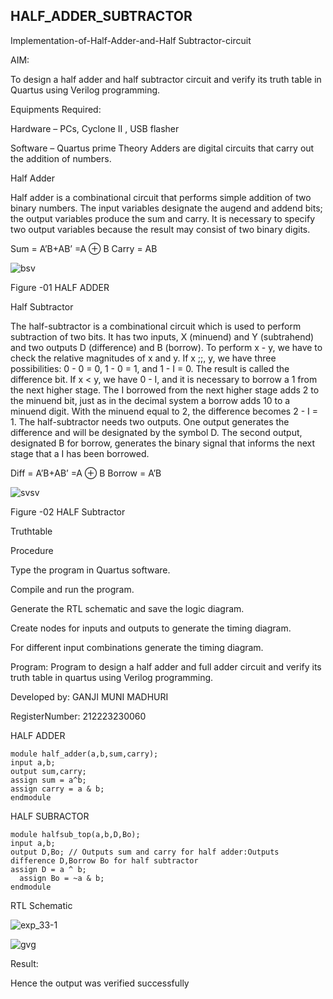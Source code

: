 ## HALF_ADDER_SUBTRACTOR ###

Implementation-of-Half-Adder-and-Half Subtractor-circuit

AIM:

To design a half adder and half subtractor circuit and verify its truth table in Quartus using Verilog programming.

Equipments Required:

Hardware – PCs, Cyclone II , USB flasher

Software – Quartus prime Theory Adders are digital circuits that carry out the addition of numbers.

Half Adder

Half adder is a combinational circuit that performs simple addition of two binary numbers. The input variables designate the augend and addend bits; the output variables produce the sum and carry. It is necessary to specify two output variables because the result may consist of two binary digits.

Sum = A’B+AB’ =A ⊕ B Carry = AB

![bsv](https://github.com/Munimadhuriganji/HALF_ADDER_SUBTRACTOR/assets/138849444/75492474-c782-4f42-9418-9483e6e72ab7)

Figure -01 HALF ADDER

Half Subtractor

The half-subtractor is a combinational circuit which is used to perform subtraction of two bits. It has two inputs, X (minuend) and Y (subtrahend) and two outputs D (difference) and B (borrow). To perform x - y, we have to check the relative magnitudes of x and y. If x ;;, y, we have three possibilities: 0 - 0 = 0, 1 - 0 = 1, and 1 - I = 0. The result is called the difference bit. If x < y, we have 0 - I, and it is necessary to borrow a 1 from the next higher stage. The I borrowed from the next higher stage adds 2 to the minuend bit, just as in the decimal system a borrow adds 10 to a minuend digit. With the minuend equal to 2, the difference becomes 2 - I = 1. The half-subtractor needs two outputs. One output generates the difference and will be designated by the symbol D. The second output, designated B for borrow, generates the binary signal that informs the next stage that a I has been borrowed.

Diff = A’B+AB’ =A ⊕ B Borrow = A’B

![svsv](https://github.com/Munimadhuriganji/HALF_ADDER_SUBTRACTOR/assets/138849444/c6e116e1-0385-4282-885d-aad8ceae114e)

Figure -02 HALF Subtractor

Truthtable

Procedure

Type the program in Quartus software.

Compile and run the program.

Generate the RTL schematic and save the logic diagram.

Create nodes for inputs and outputs to generate the timing diagram.

For different input combinations generate the timing diagram.

Program: Program to design a half adder and full adder circuit and verify its truth table in quartus using Verilog programming.

Developed by: GANJI MUNI MADHURI 

RegisterNumber: 212223230060

HALF ADDER
```
module half_adder(a,b,sum,carry);
input a,b;
output sum,carry; 
assign sum = a^b;
assign carry = a & b;
endmodule
```
HALF SUBRACTOR
```
module halfsub_top(a,b,D,Bo);
input a,b;
output D,Bo; // Outputs sum and carry for half adder:Outputs difference D,Borrow Bo for half subtractor
assign D = a ^ b;
  assign Bo = ~a & b;
endmodule
```
RTL Schematic

![exp_33-1](https://github.com/Munimadhuriganji/HALF_ADDER_SUBTRACTOR/assets/138849444/abfd5a98-52e0-4aae-a445-e142d27cdea0)

![gvg](https://github.com/Munimadhuriganji/HALF_ADDER_SUBTRACTOR/assets/138849444/70596fc4-084d-4296-8aef-11b0fe55cd92)

Result:

Hence the output was verified successfully
